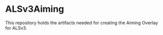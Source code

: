 # ALSv3Aiming
This repository holds the artifacts needed for creating the Aiming Overlay for ALSv3.

